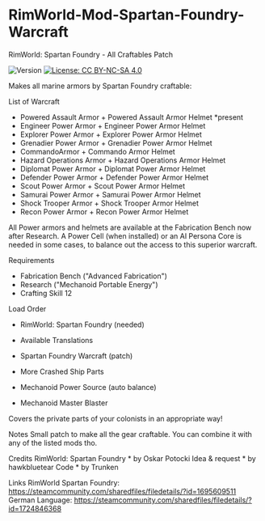 # RimWorld-Mod-Spartan-Foundry-Warcraft
RimWorld: Spartan Foundry - All Craftables Patch

<img src="https://camo.githubusercontent.com/1e4f97e52db576a793e373a27c2de38c026bb3f1/68747470733a2f2f696d672e736869656c64732e696f2f62616467652f52696d776f726c642d312e302d677265656e2e737667" alt="Version" data-canonical-src="https://img.shields.io/badge/Rimworld-1.0-green.svg" style="max-width:100%;"></a>
<a href="http://creativecommons.org/licenses/by-nc-sa/4.0/" rel="nofollow"><img src="https://camo.githubusercontent.com/322fefce6b2264d9ff2ad35ea5dcd4622e437b04/68747470733a2f2f696d672e736869656c64732e696f2f62616467652f4c6963656e73652d434325323042592d2d4e432d2d5341253230342e302d626c75652e737667" alt="License: CC BY-NC-SA 4.0" data-canonical-src="https://img.shields.io/badge/License-CC%20BY--NC--SA%204.0-blue.svg" style="max-width:100%;"></a>

Makes all marine armors by Spartan Foundry craftable:

List of Warcraft

- Powered Assault Armor + Powered Assault Armor Helmet *present
- Engineer Power Armor + Engineer Power Armor Helmet
- Explorer Power Armor + Explorer Power Armor Helmet
- Grenadier Power Armor + Grenadier Power Armor Helmet
- CommandoArmor + Commando Armor Helmet
- Hazard Operations Armor + Hazard Operations Armor Helmet
- Diplomat Power Armor + Diplomat Power Armor Helmet
- Defender Power Armor + Defender Power Armor Helmet
- Scout Power Armor + Scout Power Armor Helmet
- Samurai Power Armor + Samurai Power Armor Helmet
- Shock Trooper Armor + Shock Trooper Armor Helmet
- Recon Power Armor + Recon Power Armor Helmet

All Power armors and helmets are available at the Fabrication Bench now after Research. A Power Cell (when installed) or an AI Persona Core is needed in some cases, to balance out the access to this superior warcraft.

Requirements

- Fabrication Bench ("Advanced Fabrication")
- Research ("Mechanoid Portable Energy")
- Crafting Skill 12

Load Order

- RimWorld: Spartan Foundry (needed)
- Available Translations
- Spartan Foundry Warcraft (patch)

- More Crashed Ship Parts
- Mechanoid Power Source (auto balance)
- Mechanoid Master Blaster

Covers the private parts of your colonists in an appropriate way!

Notes
Small patch to make all the gear craftable. You can combine it with any of the listed mods tho.

Credits
RimWorld: Spartan Foundry * by Oskar Potocki
Idea & request * by hawkbluetear
Code * by Trunken

Links
RimWorld Spartan Foundry: https://steamcommunity.com/sharedfiles/filedetails/?id=1695609511
German Language: https://steamcommunity.com/sharedfiles/filedetails/?id=1724846368
